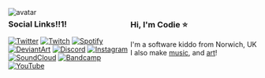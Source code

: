 <div style="float:left;display:inline-block"><img alt="avatar" src="https://codie.gg/profile/img/avatar.png"/></div><div style="float:right;display:inline-block">
  <h3>Hi, I'm Codie ⭐</h3>
  <p>
    I'm a software kiddo from Norwich, UK<br/>
    I also make <a href="https://soundcloud.com/codieradical">music</a>, and <a href="https://www.deviantart.com/codieradical">art</a>!
  </p>
</div>



### Social Links!!1!
[![Twitter](https://codie.gg/profile/img/social/Twitter.png)](https://twitter.com/codieradical)
[![Twitch](https://codie.gg/profile/img/social/Twitch.png)](https://www.twitch.tv/codieradical)
[![Spotify](https://codie.gg/profile/img/social/Spotify.png)](https://open.spotify.com/artist/23QFVBSYU1fwB5160KlqVz)
[![DeviantArt](https://codie.gg/profile/img/social/DeviantArt.png)](https://www.deviantart.com/codieradical)
[![Discord](https://codie.gg/profile/img/social/Discord.png)](https://discord.gg/xuyT7Xm)
[![Instagram](https://codie.gg/profile/img/social/Instagram.png)](https://www.instagram.com/codieradical/)
[![SoundCloud](https://codie.gg/profile/img/social/Soundcloud.png)](https://soundcloud.com/codieradical)
[![Bandcamp](https://codie.gg/profile/img/social/Bandcamp.png)](https://codie.bandcamp.com/)
[![YouTube](https://codie.gg/profile/img/social/YouTube.png)](https://www.youtube.com/channel/UC1roe7lSEOq7VDGYtN2II4w)



<!--
**codieradical/codieradical** is a ✨ _special_ ✨ repository because its `README.md` (this file) appears on your GitHub profile.

Here are some ideas to get you started:

- 🔭 I’m currently working on ...
- 🌱 I’m currently learning ...
- 👯 I’m looking to collaborate on ...
- 🤔 I’m looking for help with ...
- 💬 Ask me about ...
- 📫 How to reach me: ...
- 😄 Pronouns: ...
- ⚡ Fun fact: ...
-->
